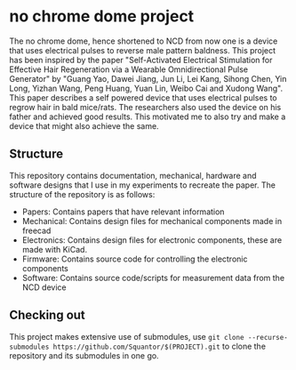 # no chrome dome project
The no chrome dome, hence shortened to NCD from now one is a device that uses electrical pulses to reverse male pattern baldness. This project has been inspired by the paper "Self-Activated Electrical Stimulation for Effective Hair Regeneration via a Wearable Omnidirectional Pulse Generator" by "Guang Yao, Dawei Jiang, Jun Li, Lei Kang, Sihong Chen, Yin Long, Yizhan Wang, Peng Huang, Yuan Lin, Weibo Cai and Xudong Wang".
This paper describes a self powered device that uses electrical pulses to regrow hair in bald mice/rats. The researchers also used the device on his father and achieved good results. This motivated me to also try and make a device that might also achieve the same.
## Structure
This repository contains documentation, mechanical, hardware and software designs that I use in my experiments to recreate the paper. The structure of the repository is as follows:
* Papers: Contains papers that have relevant information
* Mechanical: Contains design files for mechanical components made in freecad
* Electronics: Contains design files for electronic components, these are made with KiCad.
* Firmware: Contains source code for controlling the electronic components
* Software: Contains source code/scripts for measurement data from the NCD device
## Checking out
This project makes extensive use of submodules, use ```git clone --recurse-submodules https://github.com/Squantor/$(PROJECT).git``` to clone the repository and its submodules in one go.
